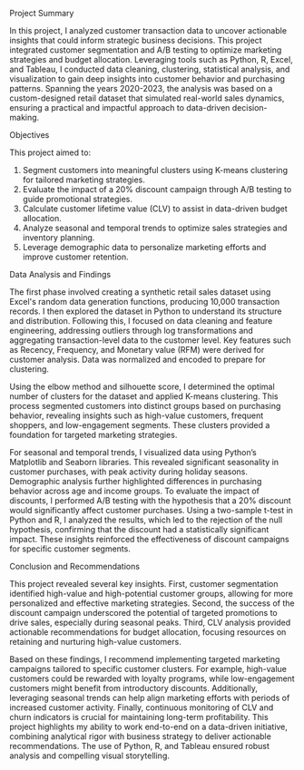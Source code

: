 Project Summary

In this project, I analyzed customer transaction data to uncover actionable insights that could inform strategic business decisions. This project integrated customer segmentation and A/B testing to optimize marketing strategies and budget allocation. Leveraging tools such as Python, R, Excel, and Tableau, I conducted data cleaning, clustering, statistical analysis, and visualization to gain deep insights into customer behavior and purchasing patterns. Spanning the years 2020-2023, the analysis was based on a custom-designed retail dataset that simulated real-world sales dynamics, ensuring a practical and impactful approach to data-driven decision-making.

Objectives

This project aimed to:
1. Segment customers into meaningful clusters using K-means clustering for tailored marketing strategies.
2. Evaluate the impact of a 20% discount campaign through A/B testing to guide promotional strategies.
3. Calculate customer lifetime value (CLV) to assist in data-driven budget allocation.
4. Analyze seasonal and temporal trends to optimize sales strategies and inventory planning.
5. Leverage demographic data to personalize marketing efforts and improve customer retention.
   
Data Analysis and Findings

The first phase involved creating a synthetic retail sales dataset using Excel's random data generation functions, producing 10,000 transaction records. I then explored the dataset in Python to understand its structure and distribution. Following this, I focused on data cleaning and feature engineering, addressing outliers through log transformations and aggregating transaction-level data to the customer level. Key features such as Recency, Frequency, and Monetary value (RFM) were derived for customer analysis. Data was normalized and encoded to prepare for clustering.

Using the elbow method and silhouette score, I determined the optimal number of clusters for the dataset and applied K-means clustering. This process segmented customers into distinct groups based on purchasing behavior, revealing insights such as high-value customers, frequent shoppers, and low-engagement segments. These clusters provided a foundation for targeted marketing strategies.

For seasonal and temporal trends, I visualized data using Python’s Matplotlib and Seaborn libraries. This revealed significant seasonality in customer purchases, with peak activity during holiday seasons. Demographic analysis further highlighted differences in purchasing behavior across age and income groups. To evaluate the impact of discounts, I performed A/B testing with the hypothesis that a 20% discount would significantly affect customer purchases. Using a two-sample t-test in Python and R, I analyzed the results, which led to the rejection of the null hypothesis, confirming that the discount had a statistically significant impact. These insights reinforced the effectiveness of discount campaigns for specific customer segments.

Conclusion and Recommendations

This project revealed several key insights. First, customer segmentation identified high-value and high-potential customer groups, allowing for more personalized and effective marketing strategies. Second, the success of the discount campaign underscored the potential of targeted promotions to drive sales, especially during seasonal peaks. Third, CLV analysis provided actionable recommendations for budget allocation, focusing resources on retaining and nurturing high-value customers.

Based on these findings, I recommend implementing targeted marketing campaigns tailored to specific customer clusters. For example, high-value customers could be rewarded with loyalty programs, while low-engagement customers might benefit from introductory discounts. Additionally, leveraging seasonal trends can help align marketing efforts with periods of increased customer activity. Finally, continuous monitoring of CLV and churn indicators is crucial for maintaining long-term profitability. This project highlights my ability to work end-to-end on a data-driven initiative, combining analytical rigor with business strategy to deliver actionable recommendations. The use of Python, R, and Tableau ensured robust analysis and compelling visual storytelling.

